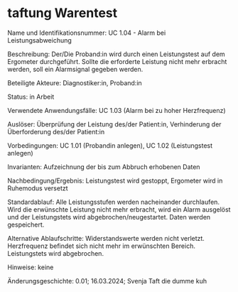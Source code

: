 # taftung Warentest

Name und Identifikationsnummer: UC 1.04 - Alarm bei Leistungsabweichung

Beschreibung: Der/Die Proband:in wird durch einen Leistungstest auf dem Ergometer durchgeführt. Sollte die erforderte Leistung nicht mehr erbracht werden, soll ein Alarmsignal gegeben werden.

Beteiligte Akteure: Diagnostiker:in, Proband:in

Status: in Arbeit

Verwendete Anwendungsfälle: UC 1.03 (Alarm bei zu hoher Herzfrequenz)

Auslöser: Überprüfung der Leistung des/der Patient:in, Verhinderung der Überforderung des/der Patient:in

Vorbedingungen: UC 1.01 (Probandin anlegen), UC 1.02 (Leistungstest anlegen)

Invarianten: Aufzeichnung der bis zum Abbruch erhobenen Daten

Nachbedingung/Ergebnis: Leistungstest wird gestoppt, Ergometer wird in Ruhemodus versetzt

Standardablauf: Alle Leistungsstufen werden nacheinander durchlaufen. Wird die erwünschte Leistung nicht mehr erbracht, wird ein Alarm ausgelöst und der Leistungstets wird abgebrochen/neugestartet. Daten werden gespeichert. 

Alternative Ablaufschritte: Widerstandswerte werden nicht verletzt. Herzfrequenz befindet sich nicht mehr im erwünschten Bereich. Leistungstets wird abgebrochen.

Hinweise: keine 

Änderungsgeschichte: 0.01; 16.03.2024; Svenja Taft die dumme kuh

